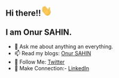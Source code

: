 <h2> Hi there!!<img src="https://raw.githubusercontent.com/ABSphreak/ABSphreak/master/gifs/Hi.gif" width="30px"><br><br>I am Onur SAHIN. </h2>

- 💬 Ask me about anything an everything.
- 📫 Read my blogs: [Onur SAHIN](https://onursahin.net)
- 🎯 Follow Me: [Twitter](https://twitter.com/imonursahinn)
- 🔔 Make Connection:- [LinkedIn](https://www.linkedin.com/in/imonursahin)




